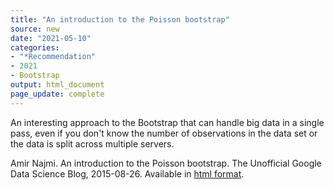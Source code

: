 ```yaml
---
title: "An introduction to the Poisson bootstrap"
source: new
date: "2021-05-10"
categories:
- "*Recommendation"
- 2021
- Bootstrap
output: html_document
page_update: complete
---
```


An interesting approach to the Bootstrap that can handle big data in a single pass, even if you don't know the number of observations in the data set or the data is split across multiple servers.

<!--more-->

Amir Najmi. An introduction to the Poisson bootstrap. The Unofficial Google Data Science Blog, 2015-08-26. Available in [html format][naj1].

[naj1]: https://www.unofficialgoogledatascience.com/2015/08/an-introduction-to-poisson-bootstrap26.html
